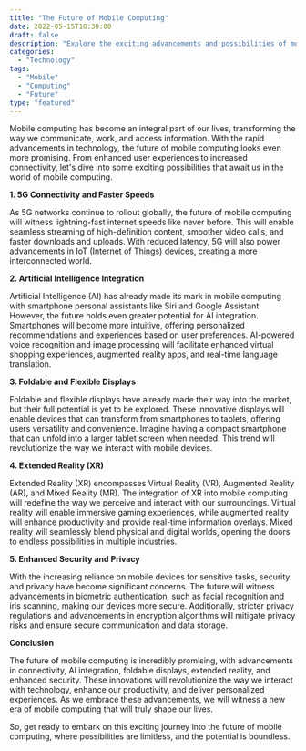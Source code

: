 ```yaml
---
title: "The Future of Mobile Computing"
date: 2022-05-15T10:30:00
draft: false
description: "Explore the exciting advancements and possibilities of mobile computing in the near future."
categories:
  - "Technology"
tags:
  - "Mobile"
  - "Computing"
  - "Future"
type: "featured"
---
```


Mobile computing has become an integral part of our lives, transforming the way we communicate, work, and access information. With the rapid advancements in technology, the future of mobile computing looks even more promising. From enhanced user experiences to increased connectivity, let's dive into some exciting possibilities that await us in the world of mobile computing.

**1. 5G Connectivity and Faster Speeds**

As 5G networks continue to rollout globally, the future of mobile computing will witness lightning-fast internet speeds like never before. This will enable seamless streaming of high-definition content, smoother video calls, and faster downloads and uploads. With reduced latency, 5G will also power advancements in IoT (Internet of Things) devices, creating a more interconnected world.

**2. Artificial Intelligence Integration**

Artificial Intelligence (AI) has already made its mark in mobile computing with smartphone personal assistants like Siri and Google Assistant. However, the future holds even greater potential for AI integration. Smartphones will become more intuitive, offering personalized recommendations and experiences based on user preferences. AI-powered voice recognition and image processing will facilitate enhanced virtual shopping experiences, augmented reality apps, and real-time language translation.

**3. Foldable and Flexible Displays**

Foldable and flexible displays have already made their way into the market, but their full potential is yet to be explored. These innovative displays will enable devices that can transform from smartphones to tablets, offering users versatility and convenience. Imagine having a compact smartphone that can unfold into a larger tablet screen when needed. This trend will revolutionize the way we interact with mobile devices.

**4. Extended Reality (XR)**

Extended Reality (XR) encompasses Virtual Reality (VR), Augmented Reality (AR), and Mixed Reality (MR). The integration of XR into mobile computing will redefine the way we perceive and interact with our surroundings. Virtual reality will enable immersive gaming experiences, while augmented reality will enhance productivity and provide real-time information overlays. Mixed reality will seamlessly blend physical and digital worlds, opening the doors to endless possibilities in multiple industries.

**5. Enhanced Security and Privacy**

With the increasing reliance on mobile devices for sensitive tasks, security and privacy have become significant concerns. The future will witness advancements in biometric authentication, such as facial recognition and iris scanning, making our devices more secure. Additionally, stricter privacy regulations and advancements in encryption algorithms will mitigate privacy risks and ensure secure communication and data storage.

**Conclusion**

The future of mobile computing is incredibly promising, with advancements in connectivity, AI integration, foldable displays, extended reality, and enhanced security. These innovations will revolutionize the way we interact with technology, enhance our productivity, and deliver personalized experiences. As we embrace these advancements, we will witness a new era of mobile computing that will truly shape our lives.

So, get ready to embark on this exciting journey into the future of mobile computing, where possibilities are limitless, and the potential is boundless.
